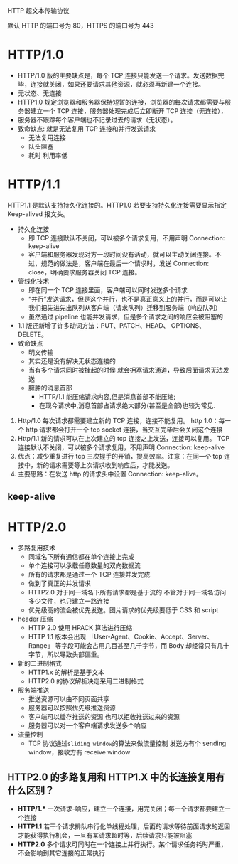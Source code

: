 HTTP 超文本传输协议

默认 HTTP 的端口号为 80，HTTPS 的端口号为 443

# HTTP/1.0

- HTTP/1.0 版的主要缺点是，每个 TCP 连接只能发送一个请求。发送数据完毕，连接就关闭，如果还要请求其他资源，就必须再新建一个连接。
- 无状态、无连接
- HTTP1.0 规定浏览器和服务器保持短暂的连接，浏览器的每次请求都需要与服务器建立一个 TCP 连接，服务器处理完成后立即断开 TCP 连接（无连接），
- 服务器不跟踪每个客户端也不记录过去的请求（无状态）。
- 致命缺点: 就是无法复用 TCP 连接和并行发送请求
  - 无法复用连接
  - 队头阻塞
  - 耗时 利用率低

# HTTP/1.1

HTTP1.1 是默认支持持久化连接的。HTTP1.0 若要支持持久化连接需要显示指定 Keep-alived 报文头。

- 持久化连接
  - 即 TCP 连接默认不关闭，可以被多个请求复用，不用声明 Connection: keep-alive
  - 客户端和服务器发现对方一段时间没有活动，就可以主动关闭连接。不过，规范的做法是，客户端在最后一个请求时，发送 Connection: close，明确要求服务器关闭 TCP 连接。
- 管线化技术
  - 即在同一个 TCP 连接里面，客户端可以同时发送多个请求
  - “并行”发送请求，但是这个并行，也不是真正意义上的并行，而是可以让我们把先进先出队列从客户端（请求队列）迁移到服务端（响应队列）
  - 虽然通过 pipeline 也能并发请求，但是多个请求之间的响应会被阻塞的
- 1.1 版还新增了许多动词方法：PUT、PATCH、HEAD、 OPTIONS、DELETE。
- 致命缺点
  - 明文传输
  - 其实还是没有解决无状态连接的
  - 当有多个请求同时被挂起的时候 就会拥塞请求通道，导致后面请求无法发送
  - 臃肿的消息首部
    - HTTP/1.1 能压缩请求内容,但是消息首部不能压缩;
    - 在现今请求中,消息首部占请求绝大部分(甚至是全部)也较为常见.

1. Http/1.0 每次请求都需要建立新的 TCP 连接，连接不能复用。
   http 1.0：每一个 http 请求都会打开一个 tcp socket 连接，当交互完毕后会关闭这个连接
2. Http/1.1 新的请求可以在上次建立的 tcp 连接之上发送，连接可以复用。
   TCP 连接默认不关闭，可以被多个请求复用，不用声明 Connection: keep-alive
3. 优点：减少重复进行 tcp 三次握手的开销，提高效率。注意：在同一个 tcp 连接中，新的请求需要等上次请求收到响应后，才能发送。
4. 主要思路：在发送 http 的请求头中设置 Connection: keep-alive。

## keep-alive

# HTTP/2.0

- 多路复用技术
  - 同域名下所有通信都在单个连接上完成
  - 单个连接可以承载任意数量的双向数据流
  - 所有的请求都是通过一个 TCP 连接并发完成
  - 做到了真正的并发请求
  - HTTP2.0 对于同一域名下所有请求都是基于流的 不管对于同一域名访问多少文件，也只建立一路连接
  - 优先级高的流会被优先发送。图片请求的优先级要低于 CSS 和 script
- header 压缩
  - HTTP 2.0 使用 HPACK 算法进行压缩
  - HTTP 1.1 版本会出现 「User-Agent、Cookie、Accept、Server、Range」 等字段可能会占用几百甚至几千字节，而 Body 却经常只有几十字节，所以导致头部偏重。
- 新的二进制格式
  - HTTP1.x 的解析是基于文本
  - HTTP2.0 的协议解析决定采用二进制格式
- 服务端推送
  - 推送资源可以由不同页面共享
  - 服务器可以按照优先级推送资源
  - 客户端可以缓存推送的资源 也可以拒收推送过来的资源
  - 服务器可以对一个客户端请求发送多个响应
- 流量控制
  - TCP 协议通过`sliding window`的算法来做流量控制 发送方有个 sending window，接收方有 receive window

## HTTP2.0 的多路复用和 HTTP1.X 中的长连接复用有什么区别？

- **HTTP/1.\*** 一次请求-响应，建立一个连接，用完关闭；每一个请求都要建立一个连接
- **HTTP1.1** 若干个请求排队串行化单线程处理，后面的请求等待前面请求的返回才能获得执行机会，一旦有某请求超时等，后续请求只能被阻塞
- **HTTP2.0** 多个请求可同时在一个连接上并行执行。某个请求任务耗时严重，不会影响到其它连接的正常执行
